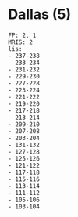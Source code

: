  # Dallas (5)
	FP: 2, 1
	MRIS: 2
	lis:
	- 237-238
	- 233-234
	- 231-232
	- 229-230
	- 227-228
	- 223-224
	- 221-222
	- 219-220
	- 217-218
	- 213-214
	- 209-210
	- 207-208
	- 203-204
	- 131-132
	- 127-128
	- 125-126
	- 121-122
	- 117-118
	- 115-116
	- 113-114
	- 111-112
	- 105-106
	- 103-104
